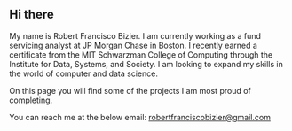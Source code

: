 ## Hi there
My name is Robert Francisco Bizier.
I am currently working as a fund servicing analyst at JP Morgan Chase in Boston. I recently earned a certificate from the MIT Schwarzman College of Computing through the Institute for Data, Systems, and Society. I am looking to expand my skills in the world of computer and data science. 

On this page you will find some of the projects I am most proud of completing.

You can reach me at the below email:
robertfranciscobizier@gmail.com
<!--
**robertfbizier/robertfbizier** is a ✨ _special_ ✨ repository because its `README.md` (this file) appears on your GitHub profile.

Here are some ideas to get you started:

- 🔭 I’m currently working on ...
- 🌱 I’m currently learning ...
- 👯 I’m looking to collaborate on ...
- 🤔 I’m looking for help with ...
- 💬 Ask me about ...
- 📫 How to reach me: ...
- 😄 Pronouns: ...
- ⚡ Fun fact: ...
-->
